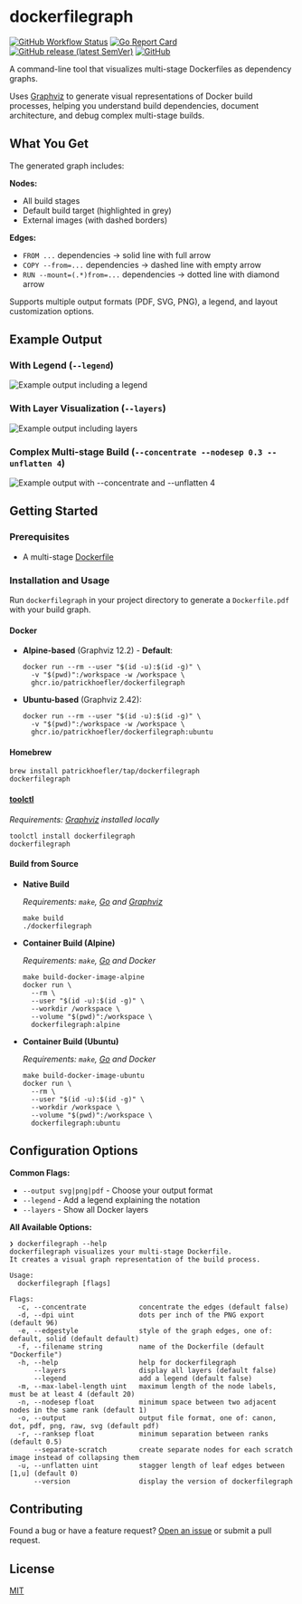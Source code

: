 # dockerfilegraph

[![GitHub Workflow Status](https://img.shields.io/github/actions/workflow/status/patrickhoefler/dockerfilegraph/ci.yml?branch=main)](https://github.com/patrickhoefler/dockerfilegraph/actions/workflows/ci.yml?query=branch%3Amain)
[![Go Report Card](https://goreportcard.com/badge/github.com/patrickhoefler/dockerfilegraph)](https://goreportcard.com/report/github.com/patrickhoefler/dockerfilegraph)
[![GitHub release (latest SemVer)](https://img.shields.io/github/v/release/patrickhoefler/dockerfilegraph)](https://github.com/patrickhoefler/dockerfilegraph/releases/latest)
[![GitHub](https://img.shields.io/github/license/patrickhoefler/dockerfilegraph)](https://github.com/patrickhoefler/dockerfilegraph/blob/main/LICENSE)

A command-line tool that visualizes multi-stage Dockerfiles as dependency graphs.

Uses [Graphviz](https://graphviz.org/) to generate visual representations of Docker build processes, helping you understand build dependencies, document architecture, and debug complex multi-stage builds.

## What You Get

The generated graph includes:

**Nodes:**

- All build stages
- Default build target (highlighted in grey)
- External images (with dashed borders)

**Edges:**

- `FROM ...` dependencies → solid line with full arrow
- `COPY --from=...` dependencies → dashed line with empty arrow
- `RUN --mount=(.*)from=...` dependencies → dotted line with diamond arrow

Supports multiple output formats (PDF, SVG, PNG), a legend, and layout customization options.

## Example Output

### With Legend (`--legend`)

![Example output including a legend](./examples/images/Dockerfile-legend.svg)

### With Layer Visualization (`--layers`)

![Example output including layers](./examples/images/Dockerfile-layers.svg)

### Complex Multi-stage Build (`--concentrate --nodesep 0.3 --unflatten 4`)

![Example output with `--concentrate` and `--unflatten 4`](./examples/images/Dockerfile-large.svg)

## Getting Started

### Prerequisites

- A multi-stage [Dockerfile](https://docs.docker.com/engine/reference/builder/)

### Installation and Usage

Run `dockerfilegraph` in your project directory to generate a `Dockerfile.pdf` with your build graph.

#### Docker

- **Alpine-based** (Graphviz 12.2) - **Default**:

  ```shell
  docker run --rm --user "$(id -u):$(id -g)" \
    -v "$(pwd)":/workspace -w /workspace \
    ghcr.io/patrickhoefler/dockerfilegraph
  ```

- **Ubuntu-based** (Graphviz 2.42):

  ```shell
  docker run --rm --user "$(id -u):$(id -g)" \
    -v "$(pwd)":/workspace -w /workspace \
    ghcr.io/patrickhoefler/dockerfilegraph:ubuntu
  ```

#### Homebrew

```shell
brew install patrickhoefler/tap/dockerfilegraph
dockerfilegraph
```

#### [toolctl](https://github.com/toolctl/toolctl)

*Requirements: [Graphviz](https://graphviz.org/) installed locally*

```shell
toolctl install dockerfilegraph
dockerfilegraph
```

#### Build from Source

- **Native Build**

  *Requirements: `make`, [Go](https://go.dev/) and [Graphviz](https://graphviz.org/)*

  ```shell
  make build
  ./dockerfilegraph
  ```

- **Container Build (Alpine)**

  *Requirements: `make`, [Go](https://go.dev/) and Docker*

  ```shell
  make build-docker-image-alpine
  docker run \
    --rm \
    --user "$(id -u):$(id -g)" \
    --workdir /workspace \
    --volume "$(pwd)":/workspace \
    dockerfilegraph:alpine
  ```

- **Container Build (Ubuntu)**

  *Requirements: `make`, [Go](https://go.dev/) and Docker*

  ```shell
  make build-docker-image-ubuntu
  docker run \
    --rm \
    --user "$(id -u):$(id -g)" \
    --workdir /workspace \
    --volume "$(pwd)":/workspace \
    dockerfilegraph:ubuntu
  ```

## Configuration Options

**Common Flags:**

- `--output svg|png|pdf` - Choose your output format
- `--legend` - Add a legend explaining the notation
- `--layers` - Show all Docker layers

**All Available Options:**

```text
❯ dockerfilegraph --help
dockerfilegraph visualizes your multi-stage Dockerfile.
It creates a visual graph representation of the build process.

Usage:
  dockerfilegraph [flags]

Flags:
  -c, --concentrate             concentrate the edges (default false)
  -d, --dpi uint                dots per inch of the PNG export (default 96)
  -e, --edgestyle               style of the graph edges, one of: default, solid (default default)
  -f, --filename string         name of the Dockerfile (default "Dockerfile")
  -h, --help                    help for dockerfilegraph
      --layers                  display all layers (default false)
      --legend                  add a legend (default false)
  -m, --max-label-length uint   maximum length of the node labels, must be at least 4 (default 20)
  -n, --nodesep float           minimum space between two adjacent nodes in the same rank (default 1)
  -o, --output                  output file format, one of: canon, dot, pdf, png, raw, svg (default pdf)
  -r, --ranksep float           minimum separation between ranks (default 0.5)
      --separate-scratch        create separate nodes for each scratch image instead of collapsing them
  -u, --unflatten uint          stagger length of leaf edges between [1,u] (default 0)
      --version                 display the version of dockerfilegraph
```

## Contributing

Found a bug or have a feature request? [Open an issue](https://github.com/patrickhoefler/dockerfilegraph/issues) or submit a pull request.

## License

[MIT](https://github.com/patrickhoefler/dockerfilegraph/blob/main/LICENSE)
